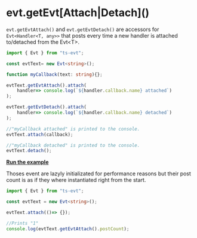 # evt.getEvt\[Attach\|Detach\]\(\)

`evt.getEvtAttach()` and `evt.getEvtDetach()` are accessors for `Evt<Handler<T, any>>` that posts every time a new handler is attached to/detached from the Evt&lt;T&gt;. 

```typescript
import { Evt } from "ts-evt";

const evtText= new Evt<string>();

function myCallback(text: string){};

evtText.getEvtAttach().attach(
    handler=> console.log(`${handler.callback.name} attached`)
);

evtText.getEvtDetach().attach(
    handler=> console.log(`${handler.callback.name} detached`)
);

//"myCallback attached" is printed to the console.
evtText.attach(callback);

//"myCallback detached" is printed to the console.
evtText.detach();
```

[**Run the example**](https://stackblitz.com/edit/ts-evt-demo-evtattach?embed=1&file=index.ts)

Thoses event are lazyly initializated for performance reasons but their post count is as if they where instantiated right from the start. 

```typescript
import { Evt } from "ts-evt";

const evtText = new Evt<string>();

evtText.attach(()=> {});

//Prints "1"
console.log(evtText.getEvtAttach().postCount);
```



